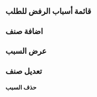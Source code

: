 ## قائمة أسباب الرفض للطلب

<api-ref title="get all reasons" verb="get" route="/api/reasons" :response-codes="[200]">
    <template v-slot:description>
    جلب كل الاسباب من قاعدة البيانات
    </template>
    <template v-slot:body>
    </template>
    <template v-slot:200>
        <pre>
{
'reasons' => [array], }
</pre>
</template>
</api-ref>

## اضافة صنف

<api-ref title="add new reason" verb="post" route="/api/reasons" :response-codes="[200]">
    <template v-slot:description>
اضافة صنف جديد
    </template>
    <template v-slot:body>
      <api-ref-item name="reason" :required="true" type="string">
       the reason  (in english and it will be auto translated to arabic and swedish) 
        </api-ref-item>
    </template>
    <template v-slot:200>
        <pre>
{
'message' =>'reason created successfully',
}
</pre>
</template>
</api-ref>

## عرض السبب

<api-ref title="get reason data" verb="get" route="/api/reasons/{reason}" :response-codes="[200]">
    <template v-slot:description>
    جلب بيانات السبب من  قاعدة البيانات
    </template>
    <template v-slot:body>
    </template>
    <template v-slot:200>
        <pre>
{
'reason' =>{reason},
}
</pre>
</template>
</api-ref>

## تعديل صنف

<api-ref title=" update reason" verb="patch" route="/api/reasons/{reason}" :response-codes="[200]">
    <template v-slot:description>
تعديل بيانات صنف 
    </template>
    <template v-slot:body>
      <api-ref-item name="reason" :required="true" type="string">
            the reason (in english and it will be auto translated to arabic and swedish) 
        </api-ref-item>
    </template>
    <template v-slot:200>
        <pre>
{
'message' =>'reason updated successfully',
}
</pre>
</template>
</api-ref>

### حذف السبب

<api-ref title=" delete  a reason" verb="delete" route="/api/reasons/{reason}" :response-codes="[200]">
    <template v-slot:description>
  حذف السبب   
 </template>
     <template v-slot:headers>
        <api-ref-item name="Bearer Token" :required="true" type="string" example="application/json">
            Accept json responses
        </api-ref-item>
    </template>
    <template v-slot:200>
        <pre>
{
    "message": "A  reason  deleted successfully",
}
        </pre>
    </template>
</api-ref>
